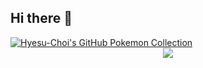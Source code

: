 ## Hi there 👋

<!--
**Hyesu-Choi/Hyesu-Choi** is a ✨ _special_ ✨ repository because its `README.md` (this file) appears on your GitHub profile.

Here are some ideas to get you started:

- 🔭 I’m currently working on ...
- 🌱 I’m currently learning ...
- 👯 I’m looking to collaborate on ...
- 🤔 I’m looking for help with ...
- 💬 Ask me about ...
- 📫 How to reach me: ...
- 😄 Pronouns: ...
- ⚡ Fun fact: ...
-->

<a href="https://github.com/2jun0/github-pokemon-collection">
    <img src="https://gitpokecol.org/pokemons/Hyesu-Choi?face=left&width=300&height=250&background=none" alt="Hyesu-Choi's GitHub Pokemon Collection"/>
</a>

<div align=center>
	<a href="https://github.com/devxb/gitanimals">
  		<img src="https://render.gitanimals.org/farms/Hyesu-Choi"/>
	</a>
</div>
